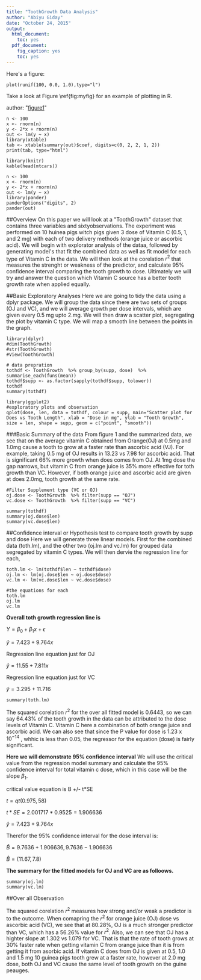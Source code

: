 ```yaml
---
title: "ToothGrowth Data Analysis"
author: "Abiyu Giday"
date: "October 24, 2015"
output:
  html_document:
    toc: yes
  pdf_document:
    fig_caption: yes
    toc: yes
---
```


Here's a figure: 
```{r figs, echo=FALSE, fig.width=4,fig.height=3, fig.cap="\\label{fig:myfig}plotting example"}
plot(runif(100, 0.0, 1.0),type="l")
```

Take a look at Figure \ref{fig:myfig} for an example of plotting in R.


author: "[figure1](figure1)"

```{r xtable, results="asis"}
n <- 100
x <- rnorm(n)
y <- 2*x + rnorm(n)
out <- lm(y ~ x)
library(xtable)
tab <- xtable(summary(out)$coef, digits=c(0, 2, 2, 1, 2))
print(tab, type="html")
```

```{r kable, echo=FALSE}
library(knitr)
kable(head(mtcars))
```

```{r pander}
n <- 100
x <- rnorm(n)
y <- 2*x + rnorm(n)
out <- lm(y ~ x)
library(pander)
panderOptions("digits", 2)
pander(out)
```
##Overview
On this paper we will look at a "ToothGrowth" dataset that contains three variables and sixtyobservations. The experiment was performed on 10 huinea pigs witch pigs given 3 dose of Vitamin C (0.5, 1, and 2 mg) with each of two delivery methods (orange juice or ascorbic acid). We will begin with explorator analysis of the dataa, followed by generating model's that fit the combined data as well as fit model for each type of Vitamin C in the data. We will then look at the corelation $r^2$ that measures the strenght or weakness of the predictor, and calculate  95% confidence interval comparing the tooth growth to dose. Ultimately we will try and answer the question which Vitamin C source has a better tooth growth rate when applied equally.
 
##Basic Exploratory Analyses
Here we are going to tidy the data using a dplyr package. We will group the data since there are two sets of groups (OJ and VC), and we will average growth per dose intervals, which are given every 0.5 mg upto 2.mg. We will then draw a scatter plot, segregating the plot by vitamin C type. We will map a smooth line between the points in the graph.

```{r,warning=FALSE, message=FALSE }
library(dplyr)
#dim(ToothGrowth)
#str(ToothGrowth)
#View(ToothGrowth)
 
# data prepration
tothdf <- ToothGrowth  %>% group_by(supp, dose)  %>% summarise_each(funs(mean))
tothdf$supp <- as.factor(sapply(tothdf$supp, tolower))
tothdf
summary(tothdf)
```

```{r, figure1, warning=FALSE, message=FALSE}
library(ggplot2)
#exploratory plots and observation
qplot(dose, len, data = tothdf, colour = supp, main="Scatter plot for Does vs Tooth Length", xlab = "Dose in mg", ylab = "Tooth Growth", size = len, shape = supp, geom = c("point", "smooth"))
 ```

###Basic Summary of the data
From figure 1 and the summarized data, we see that on the average vitamin C obtained from Orange(OJ) at 0.5mg and 1.0mg cause a tooth to grow at a faster rate than ascorbic acid (VJ). For example, taking 0.5 mg of OJ results in 13.23 vs 7.98 for ascorbic acid. That is significant 66% more growth when does comes from OJ. At 1mg dose the gap narrows, but vitamin C from orange juice is 35% more effective for toth growth than VC. However, if both orange juice and ascorbic acid are given at does 2.0mg, tooth growth at the same rate.


```{r, echo=FALSE, warning=FALSE, message=FALSE}
#Filter Supplement type (VC or OJ)
oj.dose <- ToothGrowth  %>% filter(supp == "OJ")
vc.dose <- ToothGrowth  %>% filter(supp == "VC")

summary(tothdf)
summary(oj.dose$len)
summary(vc.dose$len)
```

##Confidence interval or Hypothesis test to compare tooth growth by supp and dose
Here we will generate three linear models. First for the combined data (toth.lm), and the other two (oj.lm and vc.lm) for grouped data segregated by vitamin C types. We will then dervie the regression line for each, 

```{r, echo=FALSE, warning=FALSE, message=FALSE}
toth.lm <- lm(tothdf$len ~ tothdf$dose)
oj.lm <- lm(oj.dose$len ~ oj.dose$dose)
vc.lm <- lm(vc.dose$len ~ vc.dose$dose)

#the equations for each
toth.lm
oj.lm
vc.lm
```

**Overall toth growth regression line is**

$Y = \beta_0 + \beta_1 x + \epsilon$

$\hat{y} = 7.423 + 9.764 x$
 
Regression line equation just for OJ

$\hat{y} = 11.55 + 7.811 x$

Regression line equation just for VC

$\hat{y} = 3.295 + 11.716$ 

```{r, warning=FALSE, message=FALSE}
summary(toth.lm)
```

The squared corelation $r^2$ for the over all fitted model is 0.6443, so we can say 64.43% of the tooth growth in the data can be attributed to the dose levels of Vitamin C. Vitamin C here a combination of both orange juice and ascorbic acid. We can also see that since the P value for dose is  1.23 x $10^{-14}$ , whhic is less than 0.05, the regressor for the equation (dose) is fairly significant. 

**Here we will demonstrate 95% confidence interval** 
We will use the critical value from the regression model summary and calculate the 95% confidence interval for total vitamin c dose, which in this case will be the slope $\beta_1$.

critical value equation is B +/- t*SE

$t = qt(0.975, 58)$

$t*SE = 2.001717 * 0.9525 = 1.906636$

$\hat{y} = 7.423 + 9.764 x$

Therefor the 95% confidence interval for the dose interval is:  

$\hat{B} = 9.7636 + 1.906636,  9.7636 - 1.906636$ 

$\hat{B} = (11.67, 7.8)$


**The summary for the fitted models for OJ and VC are as folloows.** 
```{r, warning=FALSE, message=FALSE}
summary(oj.lm)
summary(vc.lm)
```

##Over all Observation

The squared corelation $r^2$ measures how strong and/or weak a predictor is to the outcome. When comapring the $r^2$ for orange juice (OJ) dose vs ascorbic acid (VC), we see that at 80.28%, OJ is a much stronger predictor than VC, which has a 56.26% value for $r^2$.  Also, we can see that OJ has a highter slope at 1.302 vs 1.079 for VC. That is that the rate of tooth grows at 30% faster rate when getting vitamin C from orange juice than it is from getting it from asorbic acid. If vitamin C does from OJ is given at 0.5, 1.0 and 1.5 mg 10 guinea pigs tooth grew at a faster rate, however at 2.0 mg dose, both OJ and VC cause the same level of tooth growth on the guine peauges. 


